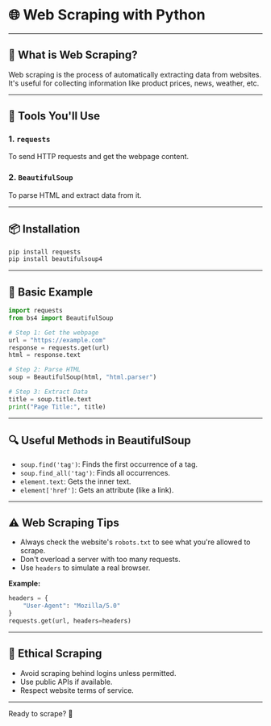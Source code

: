 
# 🌐 Web Scraping with Python

---

## 🧠 What is Web Scraping?

Web scraping is the process of automatically extracting data from websites. It's useful for collecting information like product prices, news, weather, etc.

---

## 🧰 Tools You'll Use

### 1. `requests`
To send HTTP requests and get the webpage content.

### 2. `BeautifulSoup`
To parse HTML and extract data from it.

---

## 📦 Installation

```bash
pip install requests
pip install beautifulsoup4
```

---

## 🧪 Basic Example

```python
import requests
from bs4 import BeautifulSoup

# Step 1: Get the webpage
url = "https://example.com"
response = requests.get(url)
html = response.text

# Step 2: Parse HTML
soup = BeautifulSoup(html, "html.parser")

# Step 3: Extract Data
title = soup.title.text
print("Page Title:", title)
```

---

## 🔍 Useful Methods in BeautifulSoup

- `soup.find('tag')`: Finds the first occurrence of a tag.
- `soup.find_all('tag')`: Finds all occurrences.
- `element.text`: Gets the inner text.
- `element['href']`: Gets an attribute (like a link).

---

## ⚠️ Web Scraping Tips

- Always check the website's `robots.txt` to see what you're allowed to scrape.
- Don't overload a server with too many requests.
- Use `headers` to simulate a real browser.

**Example:**
```python
headers = {
    "User-Agent": "Mozilla/5.0"
}
requests.get(url, headers=headers)
```

---

## 🔐 Ethical Scraping

- Avoid scraping behind logins unless permitted.
- Use public APIs if available.
- Respect website terms of service.

---

Ready to scrape? 🚀
